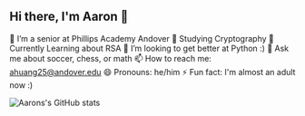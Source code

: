 ## Hi there, I'm Aaron 👋

🔭 I’m a senior at Phillips Academy Andover
🌱 Studying Cryptography
👯 Currently Learning about RSA
🤔 I’m looking to get better at Python :)
💬 Ask me about soccer, chess, or math
📫 How to reach me: ahuang25@andover.edu
😄 Pronouns: he/him
⚡ Fun fact: I'm almost an adult now :)

![Aarons's GitHub stats](https://github-readme-stats.vercel.app/api?username=aaron-h6665&show_icons=true&theme=tokyonight)
